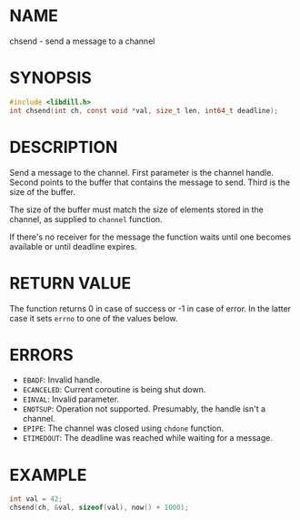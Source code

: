 # NAME

chsend - send a message to a channel

# SYNOPSIS

```c
#include <libdill.h>
int chsend(int ch, const void *val, size_t len, int64_t deadline);
```

# DESCRIPTION

Send a message to the channel. First parameter is the channel handle. Second points to the buffer that contains the message to send. Third is the size of the buffer.

The size of the buffer must match the size of elements stored in the channel, as supplied to `channel` function.

If there's no receiver for the message the function waits until one becomes available or until deadline expires.

# RETURN VALUE

The function returns 0 in case of success or -1 in case of error. In the latter case it sets `errno` to one of the values below.

# ERRORS

* `EBADF`: Invalid handle.
* `ECANCELED`: Current coroutine is being shut down.
* `EINVAL`: Invalid parameter.
* `ENOTSUP`: Operation not supported. Presumably, the handle isn't a channel.
* `EPIPE`: The channel was closed using `chdone` function.
* `ETIMEDOUT`: The deadline was reached while waiting for a message.

# EXAMPLE

```c
int val = 42;
chsend(ch, &val, sizeof(val), now() + 1000);
```

